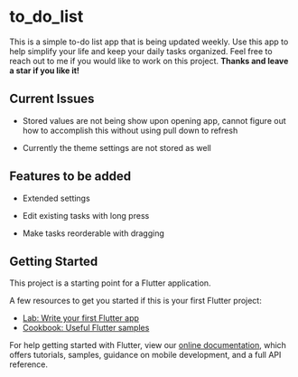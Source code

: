 # to_do_list

This is a simple to-do list app that is being updated weekly. Use this app to help
simplify your life and keep your daily tasks organized. Feel free to reach out to me 
if you would like to work on this project. **Thanks and leave a star if you like it!**

## Current Issues

- Stored values are not being show upon opening app, cannot figure out how to accomplish 
  this without using pull down to refresh
  
- Currently the theme settings are not stored as well

## Features to be added

- Extended settings

- Edit existing tasks with long press

- Make tasks reorderable with dragging




## Getting Started

This project is a starting point for a Flutter application.

A few resources to get you started if this is your first Flutter project:

- [Lab: Write your first Flutter app](https://flutter.io/docs/get-started/codelab)
- [Cookbook: Useful Flutter samples](https://flutter.io/docs/cookbook)

For help getting started with Flutter, view our 
[online documentation](https://flutter.io/docs), which offers tutorials, 
samples, guidance on mobile development, and a full API reference.
